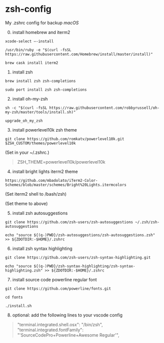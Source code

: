 # zsh-config
My .zshrc config for backup *macOS*


0. install homebrew and iterm2

`xcode-select —-install`

`/usr/bin/ruby -e "$(curl -fsSL https://raw.githubusercontent.com/Homebrew/install/master/install)"`

`brew cask install iterm2`


1. install zsh

`brew install zsh zsh-completions`

`sudo port install zsh zsh-completions`


2. install oh-my-zsh

`sh -c "$(curl -fsSL https://raw.githubusercontent.com/robbyrussell/oh-my-zsh/master/tools/install.sh)"`

`upgrade_oh_my_zsh`


3. install powerlevel10k zsh theme

`git clone https://github.com/romkatv/powerlevel10k.git $ZSH_CUSTOM/themes/powerlevel10k`

(Set in your ~/.zshrc.)

> ZSH_THEME=powerlevel10k/powerlevel10k 


4. install bright lights iterm2 theme

`https://github.com/mbadolato/iTerm2-Color-Schemes/blob/master/schemes/Bright%20Lights.itermcolors`

(Set iterm2 shell to /bash/zsh)

(Set theme to above)


5. install zsh autosuggestions

`git clone https://github.com/zsh-users/zsh-autosuggestions ~/.zsh/zsh-autosuggestions`

`echo "source ${(q-)PWD}/zsh-autosuggestions/zsh-autosuggestions.zsh" >> ${ZDOTDIR:-$HOME}/.zshrc`


6. install zsh syntax highlighting

`git clone https://github.com/zsh-users/zsh-syntax-highlighting.git`

`echo "source ${(q-)PWD}/zsh-syntax-highlighting/zsh-syntax-highlighting.zsh" >> ${ZDOTDIR:-$HOME}/.zshrc`


7. install source code powerline regular font

`git clone https://github.com/powerline/fonts.git`

`cd fonts`

`./install.sh`


8. optional: add the following lines to your vscode config

> "terminal.integrated.shell.osx": "/bin/zsh",
> "terminal.integrated.fontFamily": "'SourceCodePro+Powerline+Awesome Regular'",
